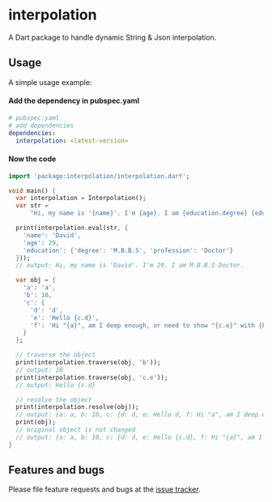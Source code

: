 # interpolation
A Dart package to handle dynamic String & Json interpolation.

## Usage
A simple usage example:

#### Add the dependency in pubspec.yaml
```yaml
# pubspec.yaml
# add dependencies
dependencies:
  interpolation: <latest-version>

```

#### Now the code
```dart
import 'package:interpolation/interpolation.dart';

void main() {
  var interpolation = Interpolation();
  var str =
      "Hi, my name is '{name}'. I'm {age}. I am {education.degree} {education.profession}.";

  print(interpolation.eval(str, {
    'name': 'David',
    'age': 29,
    'education': {'degree': 'M.B.B.S', 'profession': 'Doctor'}
  }));
  // output: Hi, my name is 'David'. I'm 29. I am M.B.B.S Doctor.

  var obj = {
    'a': 'a',
    'b': 10,
    'c': {
      'd': 'd',
      'e': 'Hello {c.d}',
      'f': 'Hi "{a}", am I deep enough, or need to show "{c.e}" with {b}'
    }
  };

  // traverse the object
  print(interpolation.traverse(obj, 'b'));
  // output: 10
  print(interpolation.traverse(obj, 'c.e'));
  // output: Hello {c.d}

  // resolve the object
  print(interpolation.resolve(obj));
  // output: {a: a, b: 10, c: {d: d, e: Hello d, f: Hi "a", am I deep enough, or need to show "Hello d" with 10}}
  print(obj);
  // original object is not changed
  // output: {a: a, b: 10, c: {d: d, e: Hello {c.d}, f: Hi "{a}", am I deep enough, or need to show "{c.e}" with {b}}}
}
```

## Features and bugs

Please file feature requests and bugs at the [issue tracker][tracker].

[tracker]: https://github.com/Terran-Source/dart-interpolation/issues
